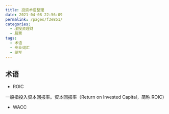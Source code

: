 ```yaml
---
title: 投资术语整理
date: 2021-04-08 22:56:09
permalink: /pages/f3e851/
categories:
  - 💰投资理财
  - 股票
tags:
  - 术语
  - 专业词汇
  - 缩写
---
```



## 术语

- ROIC

一般指投入资本回报率。资本回报率（Return on Invested Capital，简称 ROIC）
- WACC